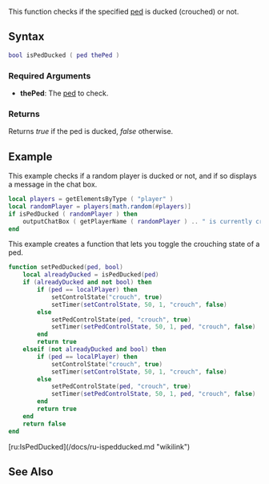 This function checks if the specified [ped](/docs/ped.md "wikilink") is ducked (crouched) or not.

Syntax
------

``` lua
bool isPedDucked ( ped thePed )
```

### Required Arguments

-   **thePed**: The [ped](/docs/ped.md "wikilink") to check.

### Returns

Returns *true* if the ped is ducked, *false* otherwise.

Example
-------

<section class="client" name="Client" show="true">
This example checks if a random player is ducked or not, and if so displays a message in the chat box.

``` lua
local players = getElementsByType ( "player" )
local randomPlayer = players[math.random(#players)]
if isPedDucked ( randomPlayer ) then
    outputChatBox ( getPlayerName ( randomPlayer ) .. " is currently crouching." )
end
```

This example creates a function that lets you toggle the crouching state of a ped.

``` lua
function setPedDucked(ped, bool)
    local alreadyDucked = isPedDucked(ped)
    if (alreadyDucked and not bool) then
        if (ped == localPlayer) then
            setControlState("crouch", true)
            setTimer(setControlState, 50, 1, "crouch", false)
        else
            setPedControlState(ped, "crouch", true)
            setTimer(setPedControlState, 50, 1, ped, "crouch", false)
        end
        return true
    elseif (not alreadyDucked and bool) then
        if (ped == localPlayer) then
            setControlState("crouch", true)
            setTimer(setControlState, 50, 1, "crouch", false)
        else
            setPedControlState(ped, "crouch", true)
            setTimer(setPedControlState, 50, 1, ped, "crouch", false)
        end
        return true
    end
    return false
end
```

</section>
[ru:IsPedDucked](/docs/ru-ispedducked.md "wikilink")

See Also
--------
